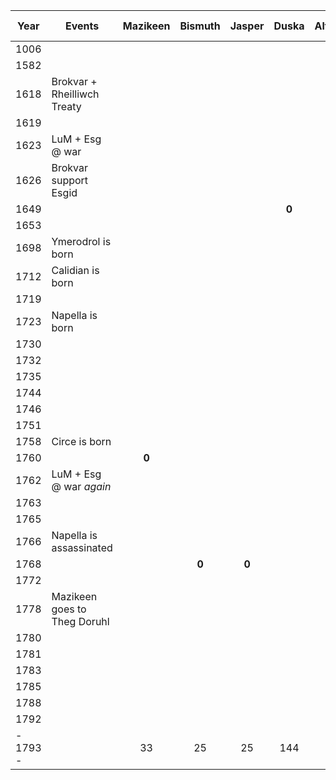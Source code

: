 | Year     | Events                       | **Mazikeen** | **Bismuth** | **Jasper** | **Duska** | **Alfread** | **Rolbam** | **Seram** | **Malkath** | **Stronvan** | Napella | Lupella | Amorella | Ven Dryk | Calidian | Ymerodrol | Fenian | Circe | Lucius | Roderika | Jarae |
| -------- | ---------------------------- | :----------: | :---------: | :--------: | :-------: | :---------: | :--------: | :-------: | :---------: | :----------: | :-----: | :-----: | :------: | :------: | :------: | :-------: | :----: | :---: | :----: | :------: | :---: |
| 1006     |                              |              |             |            |           |             |            |           |    **0**    |              |         |         |          |          |          |           |        |       |        |          |       |
| 1582     |                              |              |             |            |           |             |   **0**    |           |             |              |         |         |          |          |          |           |        |       |        |          |       |
| 1618     | Brokvar + Rheilliwch Treaty  |              |             |            |           |             |            |           |             |              |         |         |          |          |          |           |        |       |        |          |       |
| 1619     |                              |              |             |            |           |             |            |           |             |              |         |         |          |  **0**   |          |           |        |       |        |          |       |
| 1623     | LuM + Esg @ war              |              |             |            |           |             |            |           |             |              |         |         |          |          |          |           |        |       |        |          |       |
| 1626     | Brokvar support Esgid        |              |             |            |           |             |            |           |             |              |         |         |          |          |          |           |        |       |        |          |       |
| 1649     |                              |              |             |            |   **0**   |             |            |           |             |              |         |         |          |          |          |           |        |       |        |          |       |
| 1653     |                              |              |             |            |           |             |   **71**   |           |             |              |         |         |          |          |          |           |        |       |        |          |       |
| 1698     | Ymerodrol is born            |              |             |            |           |             |            |           |             |              |         |         |          |          |          |   **0**   |        |       |        |          |       |
| 1712     | Calidian is born             |              |             |            |           |             |            |           |             |              |         |         |          |          |  **0**   |           |        |       |        |          |       |
| 1719     |                              |              |             |            |           |             |            |           |             |              |         |         |          |          |          |           |        |       |        |          |       |
| 1723     | Napella is born              |              |             |            |           |             |            |           |             |              |  **0**  |         |          |          |          |           |        |       |        |          |       |
| 1730     |                              |              |             |            |           |             |            |           |             |              |         |         |          |          |          |           |        |       |        |          |       |
| 1732     |                              |              |             |            |           |             |            |           |             |              |         |         |          |          |          |           |        |       | **0**  |          |       |
| 1735     |                              |              |             |            |           |             |            |   **0**   |             |              |         |         |          |          |          |           |        |       |        |          |       |
| 1744     |                              |              |             |            |           |             |            |           |             |              |         |         |          |          |          |           |        |       |        |          |       |
| 1746     |                              |              |             |            |           |             |            |           |             |              |         |         |          |          |          |           |        |       |        |          | **0** |
| 1751     |                              |              |             |            |           |             |            |           |             |    **0**     |         |         |          |          |          |           |        |       |        |  **0**   |       |
| 1758     | Circe is born                |              |             |            |           |             |            |           |             |              |         |         |          |          |          |           |        | **0** |        |          |       |
| 1760     |                              |    **0**     |             |            |           |             |            |           |             |              |         |         |          |          |          |           |        |       |        |          |       |
| 1762     | LuM + Esg @ war *again*      |              |             |            |           |             |            |           |             |              |         |         |          |          |          |           |        |       |        |          |       |
| 1763     |                              |              |             |            |           |             |            |           |             |              |         |         |          |          |          |           | **0**  |       |        |          |       |
| 1765     |                              |              |             |            |           |             |            |           |             |              |         |         |          |          |          |  **68**   |        |       |        |          |       |
| 1766     | Napella is assassinated      |              |             |            |           |             |            |           |             |              | **43**  |  **0**  |          |          |          |           |        |       |        |          |       |
| 1768     |                              |              |    **0**    |   **0**    |           |             |            |           |             |              |         |         |          |          |          |           |        |       |        |          |       |
| 1772     |                              |              |             |            |           |             |            |           |             |              |         |         |          |          |          |           |        |       |        |          |       |
| 1778     | Mazikeen goes to Theg Doruhl |              |             |            |           |             |            |    43     |             |              |         |         |          |          |          |           |        |       |   46   |          |       |
| 1780     |                              |              |             |            |           |             |            |           |             |              |         |         |          |          |          |           |        |       |        |          |       |
| 1781     |                              |              |             |            |           |    **0**    |            |           |             |              |         |         |          |          |          |           |        |       |        |          |       |
| 1783     |                              |              |             |            |           |             |            |           |             |              |         |         |          |          |          |           |        |       | **51** |          |       |
| 1785     |                              |              |             |            |           |             |            |           |             |              |         |         |  **0**   |          |          |           |        |       |        |          |       |
| 1788     |                              |              |             |            |           |             |            |  **53**   |             |              |         |         |          |          |          |           |        |       |        |          |       |
| 1792     |                              |              |             |            |           |             |            |           |             |    **48**    |         |         |          |          |          |           |        |       |        |          |       |
| - 1793 - |                              |      33      |     25      |     25     |    144    |     12      |   (211)    |   (58)    |    (787)    |     (48)     |   70    |   27    |    8     |   174    |    84    |    96     |   30   |  35   |   61   |    42    |  47   |
